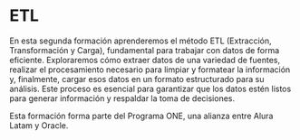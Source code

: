 # ETL
En esta segunda formación aprenderemos el método ETL (Extracción, Transformación y Carga), fundamental para trabajar con datos de forma eficiente. Exploraremos cómo extraer datos de una variedad de fuentes, realizar el procesamiento necesario para limpiar y formatear la información y, finalmente, cargar esos datos en un formato estructurado para su análisis. Este proceso es esencial para garantizar que los datos estén listos para generar información y respaldar la toma de decisiones.

Esta formación forma parte del Programa ONE, una alianza entre Alura Latam y Oracle.
